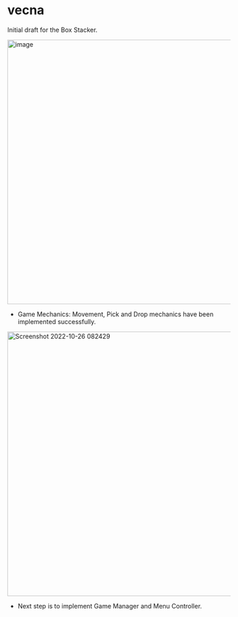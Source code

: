 # vecna
<p>Initial draft for the Box Stacker.</p>
<img width="598" alt="image" src="https://user-images.githubusercontent.com/45228715/183104785-aec3c19b-fa8e-40cf-97bc-c200b81ae0e9.png">

* <p>Game Mechanics: Movement, Pick and Drop mechanics have been implemented successfully.</p>
<img width="598" alt="Screenshot 2022-10-26 082429" src="https://user-images.githubusercontent.com/45228715/197924333-cb080940-46e2-4bad-9ff1-fd8df41abc06.png">

* <p>Next step is to implement Game Manager and Menu Controller.</p>
